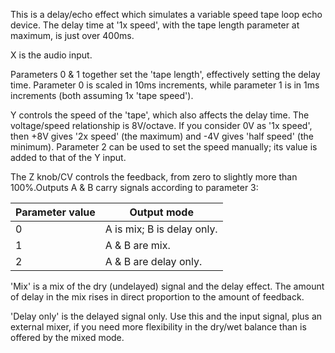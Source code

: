 
This is a delay/echo effect which simulates a variable speed tape loop echo device. The delay time at '1x speed', with
the tape length parameter at maximum, is just over 400ms.

X is the audio input.

Parameters 0 & 1 together set the 'tape length', effectively setting the delay time. Parameter 0 is scaled in 10ms
increments, while parameter 1 is in 1ms increments (both assuming 1x 'tape speed').

Y controls the speed of the 'tape', which also affects the delay time. The voltage/speed relationship is 8V/octave. If
you consider 0V as '1x speed', then +8V gives '2x speed' (the maximum) and -4V gives 'half speed' (the minimum).
Parameter 2 can be used to set the speed manually; its value is added to that of the Y input.

The Z knob/CV controls the feedback, from zero to slightly more than 100%.Outputs A & B carry signals according to
parameter 3:

<table>
<thead>
<tr class="header">
<th><strong>Parameter value</strong></th>
<th><strong>Output mode</strong></th>
</tr>
</thead>
<tbody>
<tr class="odd">
<td>
0
</td>
<td>A is mix; B is delay only.</td>
</tr>
<tr class="even">
<td>
1
</td>
<td>
A &amp; B are mix.
</td>
</tr>
<tr class="odd">
<td>
2
</td>
<td>
A &amp; B are delay only.
</td>
</tr>
</tbody>
</table>

'Mix' is a mix of the dry (undelayed) signal and the delay effect. The amount of delay in the mix rises in direct
proportion to the amount of feedback.

'Delay only' is the delayed signal only. Use this and the input signal, plus an external mixer, if you need more
flexibility in the dry/wet balance than is offered by the mixed mode.

